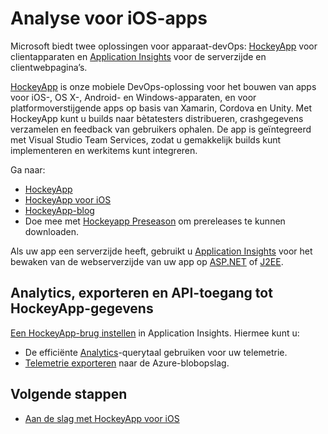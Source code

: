 <properties
    pageTitle="Analytics voor iOS-apps | Microsoft Azure"
    description="Analyseer gebruik en prestaties van uw iOS-app."
    services="application-insights"
    documentationCenter="ios"
    authors="alancameronwills"
    manager="douge"/>

<tags
    ms.service="application-insights"
    ms.workload="tbd"
    ms.tgt_pltfrm="ibiza"
    ms.devlang="na"
    ms.topic="get-started-article"
    ms.date="08/26/2016"
    ms.author="awills"/>

# Analyse voor iOS-apps

Microsoft biedt twee oplossingen voor apparaat-devOps: [HockeyApp](http://hockeyapp.net/) voor clientapparaten en [Application Insights](app-insights-overview.md) voor de serverzijde en clientwebpagina’s.

[HockeyApp](http://hockeyapp.net/) is onze mobiele DevOps-oplossing voor het bouwen van apps voor iOS-, OS X-, Android- en Windows-apparaten, en voor platformoverstijgende apps op basis van Xamarin, Cordova en Unity. Met HockeyApp kunt u builds naar bètatesters distribueren, crashgegevens verzamelen en feedback van gebruikers ophalen. De app is geïntegreerd met Visual Studio Team Services, zodat u gemakkelijk builds kunt implementeren en werkitems kunt integreren. 


Ga naar:

* [HockeyApp](http://support.hockeyapp.net/kb)
* [HockeyApp voor iOS](http://support.hockeyapp.net/kb/client-integration-ios-mac-os-x-tvos/hockeyapp-for-ios)
* [HockeyApp-blog](http://hockeyapp.net/blog/)
* Doe mee met [Hockeyapp Preseason](http://hockeyapp.net/preseason/) om prereleases te kunnen downloaden.

Als uw app een serverzijde heeft, gebruikt u [Application Insights](app-insights-overview.md) voor het bewaken van de webserverzijde van uw app op [ASP.NET](app-insights-asp-net.md) of [J2EE](app-insights-java-get-started.md). 


## Analytics, exporteren en API-toegang tot HockeyApp-gegevens 

[Een HockeyApp-brug instellen](app-insights-hockeyapp-bridge-app.md) in Application Insights. Hiermee kunt u:

* De efficiënte [Analytics](app-insights-analytics.md)-querytaal gebruiken voor uw telemetrie. 
* [Telemetrie exporteren](app-insights-export-telemetry.md) naar de Azure-blobopslag.

## Volgende stappen

* [Aan de slag met HockeyApp voor iOS](http://support.hockeyapp.net/kb/client-integration-ios-mac-os-x-tvos/hockeyapp-for-ios)




<!--HONumber=ago16_HO5-->


